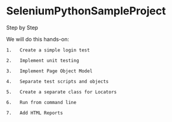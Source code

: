 # SeleniumPythonSampleProject
Step by Step

We will do this hands-on:

    1.   Create a simple login test
    
    2.   Implement unit testing
    
    3.   Implement Page Object Model
    
    4.   Separate test scripts and objects
    
    5.   Create a separate class for Locators
    
    6.   Run from command line
    
    7.   Add HTML Reports
